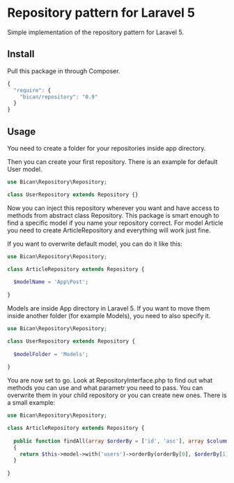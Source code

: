 # Repository pattern for Laravel 5

Simple implementation of the repository pattern for Laravel 5.

## Install

Pull this package in through Composer.

```js
{
  "require": {
    "bican/repository": "0.9"
  }
}
```

## Usage

You need to create a folder for your repositories inside app directory. 

Then you can create your first repository. There is an example for default User model.

```php
use Bican\Repository\Repository;

class UserRepository extends Repository {}
```

Now you can inject this repository wherever you want and have access to methods from abstract class Repository. This package is smart enough to find a specific model if you name your repository correct. For model Article you need to create ArticleRepository and everything will work just fine.

If you want to overwrite default model, you can do it like this:

```php
use Bican\Repository\Repository;

class ArticleRepository extends Repository {
  
  $modelName = 'App\Post';
  
}
```

Models are inside App directory in Laravel 5. If you want to move them inside another folder (for example Models), you need to also specify it.

```php
use Bican\Repository\Repository;

class UserRepository extends Repository {
  
  $modelFolder = 'Models';
  
}
```

You are now set to go. Look at RepositoryInterface.php to find out what methods you can use and what parametr you need to pass. You can overwrite them in your child repository or you can create new ones. There is a small example:

```php
use Bican\Repository\Repository;

class ArticleRepository extends Repository {
  
  public function findAll(array $orderBy = ['id', 'asc'], array $columns = ['*'])
  {
    return $this->model->with('users')->orderBy(orderBy[0], $orderBy[1])->get($columns);
  }
  
}
```